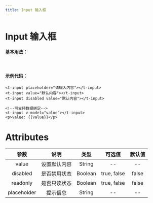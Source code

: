 ```yaml
---
title: Input 输入框
---
```

# Input 输入框

#### 基本用法：

<ClientOnly>
<input-demos></input-demos>
</ClientOnly>

<br>

#### 示例代码：

```vue
<t-input placeholder="请输入内容"></t-input>
<t-input value="默认内容"></t-input>
<t-input disabled value="默认内容"></t-input>

<!--可支持数据绑定-->
<t-input v-model="value"></t-input>
<p>value: {{value}}</p>
```

# Attributes
|参数| 说明 |  类型  | 可选值 | 默认值 |
| :-------------: |:-------------:| :-----:|:-----:|:-----:|
|value| 设置默认内容 | String |--|-- 
|disabled| 是否禁用状态 | Boolean |true, false|false
|readonly| 是否只读状态 | Boolean |true, false|false
|placeholder| 提示信息 | String |--|-- 
